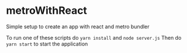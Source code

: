 # metroWithReact
Simple setup to create an app with react and metro bundler

To run one of these scripts do `yarn install` and `node server.js`
Then do `yarn start` to start the application

